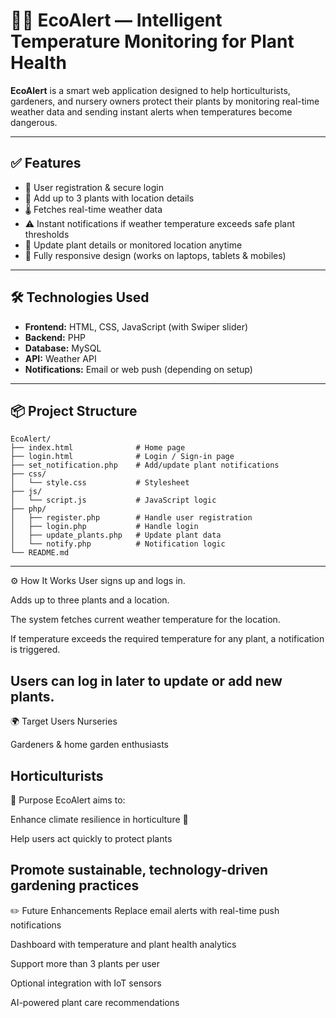 # 🌿✨ **EcoAlert** — Intelligent Temperature Monitoring for Plant Health

**EcoAlert** is a smart web application designed to help horticulturists, gardeners, and nursery owners protect their plants by monitoring real-time weather data and sending instant alerts when temperatures become dangerous.

---

## ✅ **Features**

- 🌱 User registration & secure login
- 📍 Add up to 3 plants with location details
- 🌡️ Fetches real-time weather data
- ⚠️ Instant notifications if weather temperature exceeds safe plant thresholds
- 🔄 Update plant details or monitored location anytime
- 📱 Fully responsive design (works on laptops, tablets & mobiles)

---

## 🛠 **Technologies Used**

- **Frontend:** HTML, CSS, JavaScript (with Swiper slider)
- **Backend:** PHP
- **Database:** MySQL
- **API:** Weather API
- **Notifications:** Email or web push (depending on setup)

---

## 📦 **Project Structure**

```plaintext
EcoAlert/
├── index.html              # Home page
├── login.html              # Login / Sign-in page
├── set_notification.php    # Add/update plant notifications
├── css/
│   └── style.css           # Stylesheet
├── js/
│   └── script.js           # JavaScript logic
├── php/
│   ├── register.php        # Handle user registration
│   ├── login.php           # Handle login
│   ├── update_plants.php   # Update plant data
│   └── notify.php          # Notification logic
└── README.md

```
---
⚙️ How It Works
User signs up and logs in.

Adds up to three plants and a location.

The system fetches current weather temperature for the location.

If temperature exceeds the required temperature for any plant, a notification is triggered.

Users can log in later to update or add new plants.
---
🌍 Target Users
Nurseries

Gardeners & home garden enthusiasts

Horticulturists
---
🎯 Purpose
EcoAlert aims to:

Enhance climate resilience in horticulture 🌱

Help users act quickly to protect plants

Promote sustainable, technology-driven gardening practices
---
✏️ Future Enhancements
Replace email alerts with real-time push notifications

Dashboard with temperature and plant health analytics

Support more than 3 plants per user

Optional integration with IoT sensors

AI-powered plant care recommendations
